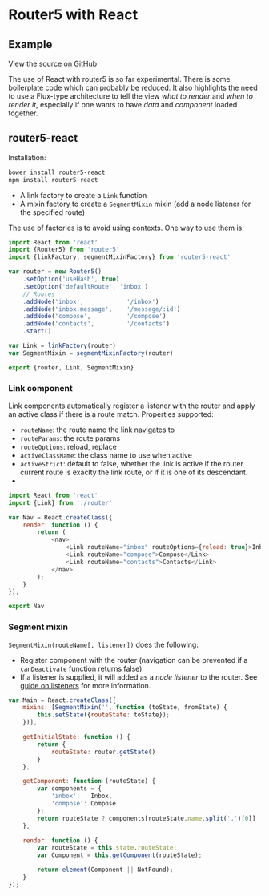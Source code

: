 # Router5 with React

## Example

View the source [on GitHub](https://github.com/router5/router5.github.io/blob/master/assets/router5-react-example.js)

<div id="reactExample"></div>

The use of React with router5 is so far experimental. There is some boilerplate code which can probably be reduced. It also highlights the need to use a Flux-type architecture to tell the view _what to render_ and
_when to render it_, especially if one wants to have _data_ and _component_ loaded together.

## router5-react

Installation:

```sh
bower install router5-react
npm install router5-react
```

- A link factory to create a `Link` function
- A mixin factory to create a `SegmentMixin` mixin (add a node listener for the specified route)

The use of factories is to avoid using contexts. One way to use them is:

```javascript
import React from 'react'
import {Router5} from 'router5'
import {linkFactory, segmentMixinFactory} from 'router5-react'

var router = new Router5()
    .setOption('useHash', true)
    .setOption('defaultRoute', 'inbox')
    // Routes
    .addNode('inbox',            '/inbox')
    .addNode('inbox.message',    '/message/:id')
    .addNode('compose',          '/compose')
    .addNode('contacts',         '/contacts')
    .start()

var Link = linkFactory(router)
var SegmentMixin = segmentMixinFactory(router)

export {router, Link, SegmentMixin}
```

### Link component

Link components automatically register a listener with the router and apply an active class
if there is a route match. Properties supported:

- `routeName`: the route name the link navigates to
- `routeParams`: the route params
- `routeOptions`: reload, replace
- `activeClassName`: the class name to use when active
- `activeStrict`: default to false, whether the link is active if the router current route
is exaclty the link route, or if it is one of its descendant.
-

```javascript
import React from 'react'
import {Link} from './router'

var Nav = React.createClass({
    render: function () {
        return (
            <nav>
                <Link routeName="inbox" routeOptions={reload: true}>Inbox</Link>
                <Link routeName="compose">Compose</Link>
                <Link routeName="contacts">Contacts</Link>
            </nav>
        );
    }
});

export Nav
```

### Segment mixin

`SegmentMixin(routeName[, listener])` does the following:

- Register component with the router (navigation can be prevented if a `canDeactivate` function returns false)
- If a listener is supplied, it will added as a _node listener_ to the router. See [guide on listeners](/docs/listeners.html) for more information.

```javascript
var Main = React.createClass({
    mixins: [SegmentMixin('', function (toState, fromState) {
        this.setState({routeState: toState});
    })],

    getInitialState: function () {
        return {
            routeState: router.getState()
        }
    },

    getComponent: function (routeState) {
        var components = {
            'inbox':   Inbox,
            'compose': Compose
        };
        return routeState ? components[routeState.name.split('.')[0]] : undefined;
    },

    render: function () {
        var routeState = this.state.routeState;
        var Component = this.getComponent(routeState);

        return element(Component || NotFound);
    }
});
```

